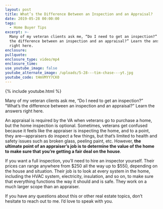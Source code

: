 ```yaml
---
layout: post
title: What’s the Difference Between an Inspection and an Appraisal?
date: 2019-05-28 00:00:00
tags:
  - Home Buyer Tips
excerpt: >-
  Many of my veteran clients ask me, “Do I need to get an inspection?” “What’s
  the difference between an inspection and an appraisal?” Learn the answers
  right here.
enclosure:
pullquote:
enclosure_type: video/mp4
enclosure_time:
use_youtube_image: false
youtube_alternate_image: /uploads/5-28---tim-chase---yt.jpg
youtube_code: tHmVMYY7CK0
---
```


{% include youtube.html %}

Many of my veteran clients ask me, “Do I need to get an inspection?” “What’s the difference between an inspection and an appraisal?” Learn the answers right here.

An appraisal is required by the VA when veterans go to purchase a home, but the home inspection is optional. Sometimes, veterans get confused because it feels like the appraiser is inspecting the home, and to a point, they are—appraisers do inspect a few things, but that’s limited to health and safety issues such as broken glass, peeling paint, etc. However, **the ultimate point of an appraiser’s job is to determine the value of the home to make sure that you’re getting a fair deal on the house**.

If you want a full inspection, you’ll need to hire an inspector yourself. Their prices can range anywhere from $250 all the way up to $550, depending on the house and situation. Their job is to look at every system in the home, including the HVAC system, electricity, insulation, and so on, to make sure that everything functions the way it should and is safe. They work on a much larger scope than an appraiser.

If you have any questions about this or other real estate topics, don’t hesitate to reach out to me. I’d love to speak with you.